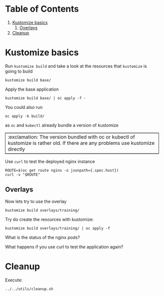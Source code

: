 
# Table of Contents

1.  [Kustomize basics](#org92f9f75)
    1.  [Overlays](#org92f4746)
2.  [Cleanup](#orgae57aa0)


<a id="org92f9f75"></a>

# Kustomize basics

Run `kustomize build` and take a look at the resources that `kustomize` is going to build

    kustomize build base/

Apply the base application

    kustomize build base/ | oc apply -f -

You could also run

    oc apply -k build/

as `oc` and `kubectl` already bundle a version of kustomize

<table border="2" cellspacing="0" cellpadding="6" rules="groups" frame="hsides">


<colgroup>
<col  class="org-left" />
</colgroup>
<tbody>
<tr>
<td class="org-left">:exclamation: The version bundled with oc or kubectl of kustomize is rather old. If there are any problems use kustomize directly</td>
</tr>
</tbody>
</table>

Use `curl` to test the deployed nginx instance

    ROUTE=$(oc get route nginx -o jsonpath={.spec.host})
    curl -v "$ROUTE"


<a id="org92f4746"></a>

## Overlays

Now lets try to use the overlay

    kustomize build overlays/training/

Try do create the resources with kustomize:

    kustomize build overlays/training/ | oc apply -f

What is the status of the nginx pods?

What happens if you use curl to test the application again?


<a id="orgae57aa0"></a>

# Cleanup

Execute:

    ../../utils/cleanup.sh

